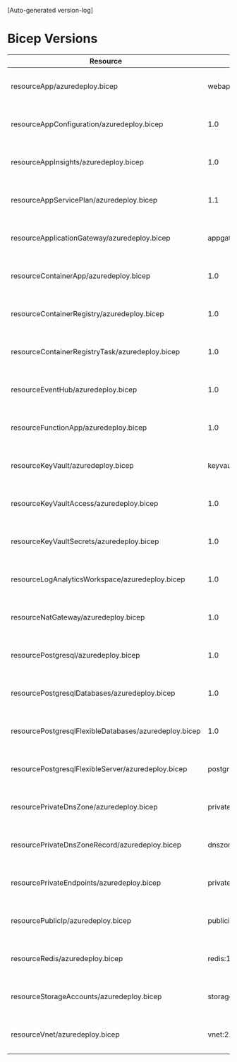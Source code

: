 [Auto-generated version-log]

# Bicep Versions
| Resource | Version | Changed | Commit |
|----------|----------|----------|----------|
| resourceApp/azuredeploy.bicep                                          | webapp:1.5 | 2025-06-02 09:01:28 +0200 | 0c8caa6 |
| resourceAppConfiguration/azuredeploy.bicep                             | 1.0 | 2024-05-15 10:52:23 +0200 | 9e5211b |
| resourceAppInsights/azuredeploy.bicep                                  | 1.0 | 2024-05-15 12:34:41 +0200 | cad6e60 |
| resourceAppServicePlan/azuredeploy.bicep                               | 1.1 | 2025-04-01 13:33:20 +0200 | 5630ea6 |
| resourceApplicationGateway/azuredeploy.bicep                           | appgateway:1.0 | 2025-06-02 09:01:28 +0200 | 0c8caa6 |
| resourceContainerApp/azuredeploy.bicep                                 | 1.0 | 2025-01-24 11:52:48 +0100 | 045f97e |
| resourceContainerRegistry/azuredeploy.bicep                            | 1.0 | 2025-01-24 11:52:48 +0100 | 045f97e |
| resourceContainerRegistryTask/azuredeploy.bicep                        | 1.0 | 2024-08-04 14:15:47 +0200 | d5b0c44 |
| resourceEventHub/azuredeploy.bicep                                     | 1.0 | 2024-11-18 08:32:13 +0100 | 6c854a3 |
| resourceFunctionApp/azuredeploy.bicep                                  | 1.0 | 2025-04-04 08:48:55 +0200 | 3a25754 |
| resourceKeyVault/azuredeploy.bicep                                     | keyvault:1.1 | 2025-06-02 09:01:28 +0200 | 0c8caa6 |
| resourceKeyVaultAccess/azuredeploy.bicep                               | 1.0 | 2024-05-15 10:52:23 +0200 | 9e5211b |
| resourceKeyVaultSecrets/azuredeploy.bicep                              | 1.0 | 2024-05-15 10:52:23 +0200 | 9e5211b |
| resourceLogAnalyticsWorkspace/azuredeploy.bicep                        | 1.0 | 2024-05-22 10:36:13 +0200 | f06dca9 |
| resourceNatGateway/azuredeploy.bicep                                   | 1.0 | 2024-05-30 15:17:04 +0200 | e0f868b |
| resourcePostgresql/azuredeploy.bicep                                   | 1.0 | 2024-06-12 15:23:29 +0200 | 91d7307 |
| resourcePostgresqlDatabases/azuredeploy.bicep                          | 1.0 | 2024-06-12 15:29:18 +0200 | d59079f |
| resourcePostgresqlFlexibleDatabases/azuredeploy.bicep                  | 1.0 | 2024-11-28 10:29:22 +0100 | f53527c |
| resourcePostgresqlFlexibleServer/azuredeploy.bicep                     | postgresflexibleserver:1.3 | 2025-05-05 13:18:52 +0200 | aa1c6c7 |
| resourcePrivateDnsZone/azuredeploy.bicep                               | privatednszone:1.0 | 2025-05-30 16:13:02 +0200 | 345b7e6 |
| resourcePrivateDnsZoneRecord/azuredeploy.bicep                         | dnszonerecord:1.0 | 2025-06-02 09:01:28 +0200 | 0c8caa6 |
| resourcePrivateEndpoints/azuredeploy.bicep                             | privateendpoints:1.0 | 2025-06-02 09:01:28 +0200 | 0c8caa6 |
| resourcePublicIp/azuredeploy.bicep                                     | publicip:1.2 | 2025-05-28 11:18:52 +0200 | 86b3072 |
| resourceRedis/azuredeploy.bicep                                        | redis:1.4 | 2025-06-02 09:01:28 +0200 | 0c8caa6 |
| resourceStorageAccounts/azuredeploy.bicep                              | storageaccount:1.1 | 2025-06-12 16:13:54 +0200 | 7919f8f |
| resourceVnet/azuredeploy.bicep                                         | vnet:2.0 | 2025-05-28 11:18:52 +0200 | 86b3072 |

